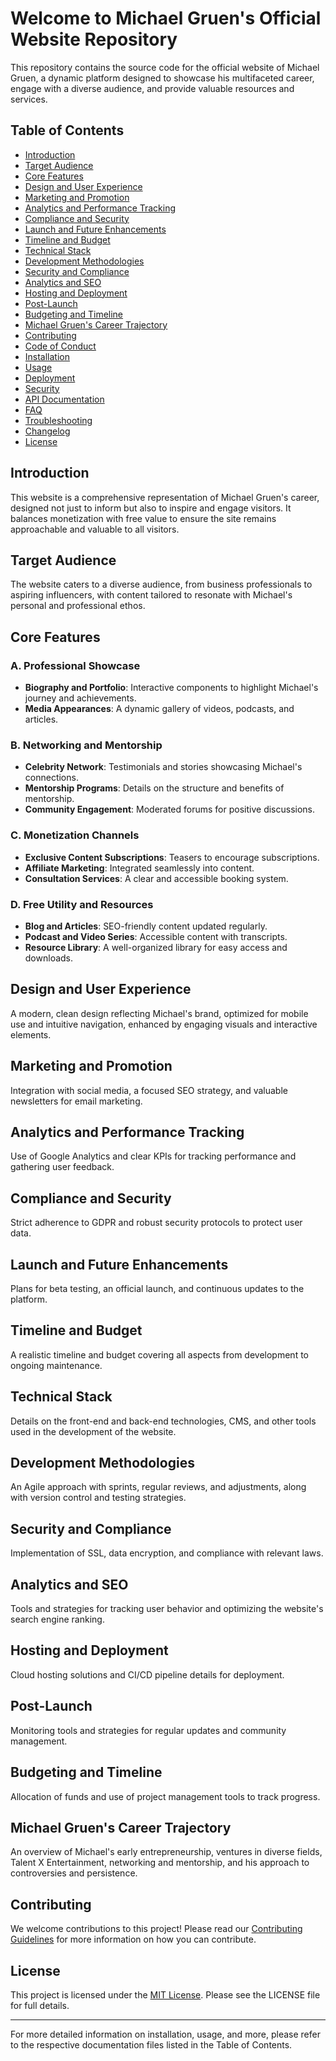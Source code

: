 # Welcome to Michael Gruen's Official Website Repository

This repository contains the source code for the official website of Michael Gruen, a dynamic platform designed to showcase his multifaceted career, engage with a diverse audience, and provide valuable resources and services.

## Table of Contents

- [Introduction](#introduction)
- [Target Audience](#target-audience)
- [Core Features](#core-features)
- [Design and User Experience](#design-and-user-experience)
- [Marketing and Promotion](#marketing-and-promotion)
- [Analytics and Performance Tracking](#analytics-and-performance-tracking)
- [Compliance and Security](#compliance-and-security)
- [Launch and Future Enhancements](#launch-and-future-enhancements)
- [Timeline and Budget](#timeline-and-budget)
- [Technical Stack](#technical-stack)
- [Development Methodologies](#development-methodologies)
- [Security and Compliance](#security-and-compliance)
- [Analytics and SEO](#analytics-and-seo)
- [Hosting and Deployment](#hosting-and-deployment)
- [Post-Launch](#post-launch)
- [Budgeting and Timeline](#budgeting-and-timeline)
- [Michael Gruen's Career Trajectory](#michael-gruens-career-trajectory)
- [Contributing](CONTRIBUTING.md)
- [Code of Conduct](CODE_OF_CONDUCT.md)
- [Installation](INSTALLATION.md)
- [Usage](USAGE.md)
- [Deployment](DEPLOYMENT.md)
- [Security](SECURITY.md)
- [API Documentation](API.md)
- [FAQ](FAQ.md)
- [Troubleshooting](TROUBLESHOOTING.md)
- [Changelog](../CHANGELOG.md)
- [License](../LICENSE)

## Introduction

This website is a comprehensive representation of Michael Gruen's career, designed not just to inform but also to inspire and engage visitors. It balances monetization with free value to ensure the site remains approachable and valuable to all visitors.

## Target Audience

The website caters to a diverse audience, from business professionals to aspiring influencers, with content tailored to resonate with Michael's personal and professional ethos.

## Core Features

### A. Professional Showcase

- **Biography and Portfolio**: Interactive components to highlight Michael's journey and achievements.
- **Media Appearances**: A dynamic gallery of videos, podcasts, and articles.

### B. Networking and Mentorship

- **Celebrity Network**: Testimonials and stories showcasing Michael's connections.
- **Mentorship Programs**: Details on the structure and benefits of mentorship.
- **Community Engagement**: Moderated forums for positive discussions.

### C. Monetization Channels

- **Exclusive Content Subscriptions**: Teasers to encourage subscriptions.
- **Affiliate Marketing**: Integrated seamlessly into content.
- **Consultation Services**: A clear and accessible booking system.

### D. Free Utility and Resources

- **Blog and Articles**: SEO-friendly content updated regularly.
- **Podcast and Video Series**: Accessible content with transcripts.
- **Resource Library**: A well-organized library for easy access and downloads.

## Design and User Experience

A modern, clean design reflecting Michael's brand, optimized for mobile use and intuitive navigation, enhanced by engaging visuals and interactive elements.

## Marketing and Promotion

Integration with social media, a focused SEO strategy, and valuable newsletters for email marketing.

## Analytics and Performance Tracking

Use of Google Analytics and clear KPIs for tracking performance and gathering user feedback.

## Compliance and Security

Strict adherence to GDPR and robust security protocols to protect user data.

## Launch and Future Enhancements

Plans for beta testing, an official launch, and continuous updates to the platform.

## Timeline and Budget

A realistic timeline and budget covering all aspects from development to ongoing maintenance.

## Technical Stack

Details on the front-end and back-end technologies, CMS, and other tools used in the development of the website.

## Development Methodologies

An Agile approach with sprints, regular reviews, and adjustments, along with version control and testing strategies.

## Security and Compliance

Implementation of SSL, data encryption, and compliance with relevant laws.

## Analytics and SEO

Tools and strategies for tracking user behavior and optimizing the website's search engine ranking.

## Hosting and Deployment

Cloud hosting solutions and CI/CD pipeline details for deployment.

## Post-Launch

Monitoring tools and strategies for regular updates and community management.

## Budgeting and Timeline

Allocation of funds and use of project management tools to track progress.

## Michael Gruen's Career Trajectory

An overview of Michael's early entrepreneurship, ventures in diverse fields, Talent X Entertainment, networking and mentorship, and his approach to controversies and persistence.

## Contributing

We welcome contributions to this project! Please read our [Contributing Guidelines](CONTRIBUTING.md) for more information on how you can contribute.

## License

This project is licensed under the [MIT License](../LICENSE). Please see the LICENSE file for full details.

---

For more detailed information on installation, usage, and more, please refer to the respective documentation files listed in the Table of Contents.